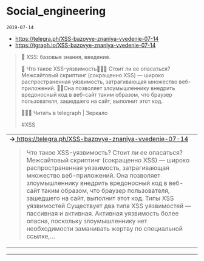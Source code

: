 # Social_engineering
`2019-07-14`

* https://telegra.ph/XSS-bazovye-znaniya-vvedenie-07-14
* https://tgraph.io/XSS-bazovye-znaniya-vvedenie-07-14

<blockquote>
👾 XSS: базовые знания, введение.

💬 Что такое XSS-уязвимость🤷🏻‍♂️ Стоит ли ее опасаться? Межсайтовый скриптинг (сокращенно XSS) — широко распространенная уязвимость, затрагивающая множество веб-приложений. ☝🏻Она позволяет злоумышленнику внедрить вредоносный код в веб-сайт таким образом, что браузер пользователя, зашедшего на сайт, выполнит этот код.

👨🏻‍💻 Читать в telegraph | Зеркало

&#35;XSS
</blockquote>

<table><tr><td><b>→</b><a href="https://telegra.ph/XSS-bazovye-znaniya-vvedenie-07-14">
https://telegra.ph/XSS-bazovye-znaniya-vvedenie-07-14
</a>
<blockquote>
Что такое XSS-уязвимость? Стоит ли ее опасаться? Межсайтовый скриптинг (сокращенно XSS) — широко распространенная уязвимость, затрагивающая множество веб-приложений. Она позволяет злоумышленнику внедрить вредоносный код в веб-сайт таким образом, что браузер пользователя, зашедшего на сайт, выполнит этот код. Типы XSS уязвимостей Существует два типа XSS уязвимостей — пассивная и активная. Активная уязвимость более опасна, поскольку злоумышленнику нет необходимости заманивать жертву по специальной ссылке,…
</blockquote>
</td></tr></table>

---

